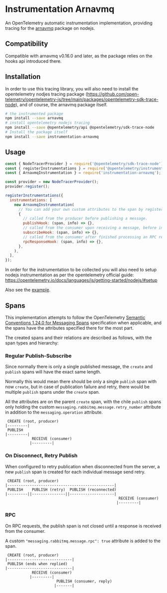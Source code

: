 # Instrumentation Arnavmq

An OpenTelemetry automatic instrumentation implementation, providing tracing for the [arnavmq](https://github.com/bringg/node-arnavmq) package on nodejs.

## Compatibility

Compatible with arnavmq v0.16.0 and later, as the package relies on the hooks api introduced there.

## Installation

In order to use this tracing library, you will also need to install the opentelemetry nodjes tracing package (<https://github.com/open-telemetry/opentelemetry-js/tree/main/packages/opentelemetry-sdk-trace-node>), and of course, the arnavmq package itself.

```bash
# the instrumented package
npm install --save arnavmq
# install opentelemetry nodejs tracing
npm install --save @opentelemetry/api @opentelemetry/sdk-trace-node
# Install the package itself
npm install --save instrumentation-arnavmq
```

## Usage

```javascript
const { NodeTracerProvider } = require('@opentelemetry/sdk-trace-node');
const { registerInstrumentations } = require('@opentelemetry/instrumentation');
const { ArnavmqInstrumentation } = require('instrumentation-arnavmq');

const provider = new NodeTracerProvider();
provider.register();

registerInstrumentations({
  instrumentations: [
    new ArnavmqInstrumentation(
      // You can add your own custom attributes to the span by registering a hook. Each hook is invoked with the relevant span and info about the operation. See the types for the info properties for each hook.
      {
        // called from the producer before publishing a message.
        publishHook: (span, info) => {},
        // called from the consumer upon receiving a message, before invoking the "consume callback" on the message. The info includes various details about the message.
        subscribeHook: (span, info) => {},
        // called from the consumer after finished processing an RPC request, before publishing a reply. Called with info about both the request message and the reply message.
        rpcResponseHook: (span, info) => {},
      },
    ),
  ],
});
```

In order for the instrumentation to be collected you will also need to setup nodejs instrumentation as per the opentelemetry official guide:
<https://opentelemetry.io/docs/languages/js/getting-started/nodejs/#setup>

Also see the [example](example/index.ts).

## Spans

This implementation attempts to follow the OpenTelemetry [Semantic Conventions 1.24.0 for Messaging Spans](https://opentelemetry.io/docs/specs/semconv/messaging/messaging-spans/) specification when applicable, and the spans have the attributes specified there for the most part.

The created spans and their relations are described as follows, with the span types and hierarchy:

### Regular Publish-Subscribe

Since normally there is only a single published message, the `create` and `publish` spans will have the exact same length.

Normally this would mean there should be only a single `publish` span with now `create`, but in case of publication failure and retry, there would be multiple `publish` spans under the `create` span.

All the attributes are on the parent `create` span, with the chile `publish` spans only holding the custom `messaging.rabbitmq.message.retry_number` attribute in addition to the `messaging.operation` attribute.

```plain
 CREATE (root, producer)
|---------|
 PUBLISH
|---------|
            RECEIVE (consumer)
           |---------|
```

### On Disconnect, Retry Publish

When configured to retry publication when disconnected from the server, a new `publish` span is created for each individual message send retry.

```plain
 CREATE (root, producer)
|------------------------------------------------|
 PUBLISH    PUBLISH (retry)  PUBLISH (reconnected)
|---------||---------------||--------------------|
                                                   RECEIVE (consumer)
                                                  |---------|
```

### RPC

On RPC requests, the publish span is not closed until a response is received from the consumer.

A custom `"messaging.rabbitmq.message.rpc": true` attribute is added to the span.

```plaintext
 CREATE (root, producer)
|-----------------------------|
 PUBLISH (ends when replied)
|-----------------------------|
            RECEIVE (consumer)
           |---------|
                       PUBLISH (consumer, reply)
                      |-------|
```
